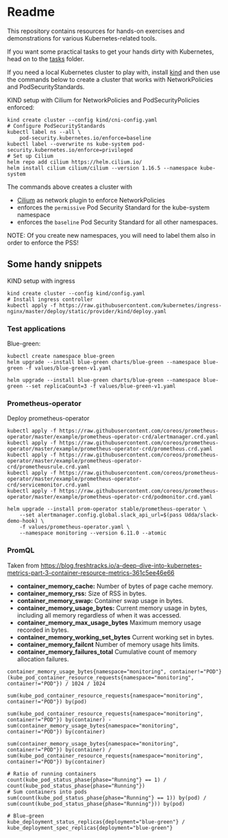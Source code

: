 # Readme

This repository contains resources for hands-on exercises and demonstrations for various Kubernetes-related tools.

If you want some practical tasks to get your hands dirty with Kubernetes, head on to the [tasks](tasks) folder.

If you need a local Kubernetes cluster to play with, install [kind](https://github.com/kubernetes-sigs/kind) and then use the commands below to create a cluster that works with NetworkPolicies and PodSecurityStandards.

KIND setup with Cilium for NetworkPolicies and PodSecurityPolicies enforced:
```shell
kind create cluster --config kind/cni-config.yaml
# Configure PodSecurityStandards
kubectl label ns --all \
    pod-security.kubernetes.io/enforce=baseline
kubectl label --overwrite ns kube-system pod-security.kubernetes.io/enforce=privileged
# Set up Cilium
helm repo add cilium https://helm.cilium.io/
helm install cilium cilium/cilium --version 1.16.5 --namespace kube-system

```

The commands above creates a cluster with

- [Cilium](https://cilium.io/) as network plugin to enforce NetworkPolicies
- enforces the `permissive` Pod Security Standard for the kube-system namespace
- enforces the `baseline` Pod Security Standard for all other namespaces.

NOTE: Of you create new namespaces, you will need to label them also in order to enforce the PSS!

## Some handy snippets

KIND setup with ingress
```shell
kind create cluster --config kind/config.yaml
# Install ingress controller
kubectl apply -f https://raw.githubusercontent.com/kubernetes/ingress-nginx/master/deploy/static/provider/kind/deploy.yaml
```

### Test applications

Blue-green:
```shell
kubectl create namespace blue-green
helm upgrade --install blue-green charts/blue-green --namespace blue-green -f values/blue-green-v1.yaml

helm upgrade --install blue-green charts/blue-green --namespace blue-green --set replicaCount=3 -f values/blue-green-v1.yaml
```

### Prometheus-operator

Deploy prometheus-operator
```shell
kubectl apply -f https://raw.githubusercontent.com/coreos/prometheus-operator/master/example/prometheus-operator-crd/alertmanager.crd.yaml
kubectl apply -f https://raw.githubusercontent.com/coreos/prometheus-operator/master/example/prometheus-operator-crd/prometheus.crd.yaml
kubectl apply -f https://raw.githubusercontent.com/coreos/prometheus-operator/master/example/prometheus-operator-crd/prometheusrule.crd.yaml
kubectl apply -f https://raw.githubusercontent.com/coreos/prometheus-operator/master/example/prometheus-operator-crd/servicemonitor.crd.yaml
kubectl apply -f https://raw.githubusercontent.com/coreos/prometheus-operator/master/example/prometheus-operator-crd/podmonitor.crd.yaml

helm upgrade --install prom-operator stable/prometheus-operator \
    --set alertmanager.config.global.slack_api_url=$(pass Udda/slack-demo-hook) \
    -f values/prometheus-operator.yaml \
    --namespace monitoring --version 6.11.0 --atomic
```

### PromQL

Taken from https://blog.freshtracks.io/a-deep-dive-into-kubernetes-metrics-part-3-container-resource-metrics-361c5ee46e66

- **container_memory_cache:** Number of bytes of page cache memory.
- **container_memory_rss:** Size of RSS in bytes.
- **container_memory_swap:** Container swap usage in bytes.
- **container_memory_usage_bytes:** Current memory usage in bytes, including all memory regardless of when it was accessed.
- **container_memory_max_usage_bytes** Maximum memory usage recorded in bytes.
- **container_memory_working_set_bytes** Current working set in bytes.
- **container_memory_failcnt** Number of memory usage hits limits.
- **container_memory_failures_total** Cumulative count of memory allocation failures.

```
container_memory_usage_bytes{namespace="monitoring", container!="POD"}
(kube_pod_container_resource_requests{namespace="monitoring", container!="POD"}) / 1024 / 1024

sum(kube_pod_container_resource_requests{namespace="monitoring", container!="POD"}) by(pod)

sum(kube_pod_container_resource_requests{namespace="monitoring", container!="POD"}) by(container) - sum(container_memory_usage_bytes{namespace="monitoring", container!="POD"}) by(container)

sum(container_memory_usage_bytes{namespace="monitoring", container!="POD"}) by(container) / sum(kube_pod_container_resource_requests{namespace="monitoring", container!="POD"}) by(container)

# Ratio of running containers
count(kube_pod_status_phase{phase="Running"} == 1) / count(kube_pod_status_phase{phase="Running"})
# Sum containers into pods
sum(count(kube_pod_status_phase{phase="Running"} == 1)) by(pod) / sum(count(kube_pod_status_phase{phase="Running"})) by(pod)

# Blue-green
kube_deployment_status_replicas{deployment="blue-green"} / kube_deployment_spec_replicas{deployment="blue-green"}
```
